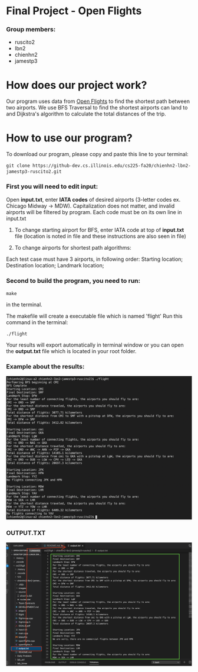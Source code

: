 # Final Project - Open Flights

### Group members:
* ruscito2
* lbn2
* chienhn2
* jamestp3

# How does our project work?
Our program uses data from [Open Flights](https://openflights.org/data.html) to find the shortest path between two airports.
We use BFS Traversal to find the shortest airports can land to and Dijkstra's algorithm to calculate the total distances of the trip. 

# How to use our program?

To download our program, please copy and paste this line to your terminal:

```
git clone https://github-dev.cs.illinois.edu/cs225-fa20/chienhn2-lbn2-jamestp3-ruscito2.git
```

### First you will need to edit input:

Open **input.txt**, enter **IATA codes** of desired airports (3-letter codes ex. Chicago Midway -> MDW).
Capitalization does not matter, and invalid airports will be filtered by program.
Each code must be on its own line in input.txt

1. To change starting airport for BFS, enter IATA code at top of **input.txt** file
(location is noted in file and these instructions are also seen in file)

2. To change airports for shortest path algorithms:

Each test case must have 3 airports, in following order:
Starting location;
Destination location;
Landmark location;

### Second to build the program, you need to run:
```make
make
```
in the terminal.

The makefile will create a executable file which is named 'flight'
Run this command in the terminal: 
```flight
./flight
```

Your results will export automatically in terminal window or you can open the **output.txt** file which is located in your root folder.

### Example about the results:
![GitHub Logo](/images/example.png)

### OUTPUT.TXT
![GitHub Logo](/images/output.png)
